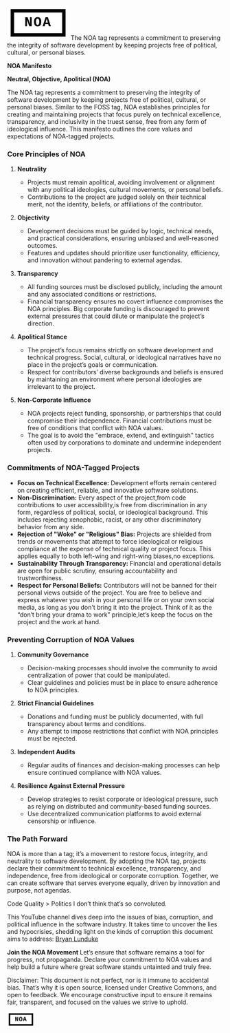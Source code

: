 <img src="noa.png" alt="noa-tag">
The NOA tag represents a commitment to preserving the integrity of software development by keeping projects free of political, cultural, or personal biases.

**NOA Manifesto**

**Neutral, Objective, Apolitical (NOA)**

The NOA tag represents a commitment to preserving the integrity of software development by keeping projects free of political, cultural, or personal biases. Similar to the FOSS tag, NOA establishes principles for creating and maintaining projects that focus purely on technical excellence, transparency, and inclusivity in the truest sense, free from any form of ideological influence. This manifesto outlines the core values and expectations of NOA-tagged projects.

### **Core Principles of NOA**

1. **Neutrality**
   - Projects must remain apolitical, avoiding involvement or alignment with any political ideologies, cultural movements, or personal beliefs.
   - Contributions to the project are judged solely on their technical merit, not the identity, beliefs, or affiliations of the contributor.

2. **Objectivity**
   - Development decisions must be guided by logic, technical needs, and practical considerations, ensuring unbiased and well-reasoned outcomes.
   - Features and updates should prioritize user functionality, efficiency, and innovation without pandering to external agendas.

3. **Transparency**
   - All funding sources must be disclosed publicly, including the amount and any associated conditions or restrictions.
   - Financial transparency ensures no covert influence compromises the NOA principles. Big corporate funding is discouraged to prevent external pressures that could dilute or manipulate the project’s direction.

4. **Apolitical Stance**
   - The project’s focus remains strictly on software development and technical progress. Social, cultural, or ideological narratives have no place in the project’s goals or communication.
   - Respect for contributors’ diverse backgrounds and beliefs is ensured by maintaining an environment where personal ideologies are irrelevant to the project.

5. **Non-Corporate Influence**
   - NOA projects reject funding, sponsorship, or partnerships that could compromise their independence. Financial contributions must be free of conditions that conflict with NOA values.
   - The goal is to avoid the "embrace, extend, and extinguish" tactics often used by corporations to dominate and undermine independent projects.

### **Commitments of NOA-Tagged Projects**

- **Focus on Technical Excellence:** Development efforts remain centered on creating efficient, reliable, and innovative software solutions.
- **Non-Discrimination:** Every aspect of the project,from code contributions to user accessibility,is free from discrimination in any form, regardless of political, social, or ideological background. This includes rejecting xenophobic, racist, or any other discriminatory behavior from any side.
- **Rejection of "Woke" or "Religious" Bias:** Projects are shielded from trends or movements that attempt to force ideological or religious compliance at the expense of technical quality or project focus. This applies equally to both left-wing and right-wing biases,no exceptions.
- **Sustainability Through Transparency:** Financial and operational details are open for public scrutiny, ensuring accountability and trustworthiness.
- **Respect for Personal Beliefs:** Contributors will not be banned for their personal views outside of the project. You are free to believe and express whatever you wish in your personal life or on your own social media, as long as you don't bring it into the project. Think of it as the “don’t bring your drama to work” principle,let’s keep the focus on the project and the work at hand.

### **Preventing Corruption of NOA Values**

1. **Community Governance**
   - Decision-making processes should involve the community to avoid centralization of power that could be manipulated.
   - Clear guidelines and policies must be in place to ensure adherence to NOA principles.

2. **Strict Financial Guidelines**
   - Donations and funding must be publicly documented, with full transparency about terms and conditions.
   - Any attempt to impose restrictions that conflict with NOA principles must be rejected.

3. **Independent Audits**
   - Regular audits of finances and decision-making processes can help ensure continued compliance with NOA values.

4. **Resilience Against External Pressure**
   - Develop strategies to resist corporate or ideological pressure, such as relying on distributed and community-based funding sources.
   - Use decentralized communication platforms to avoid external censorship or influence.

### **The Path Forward**

NOA is more than a tag; it’s a movement to restore focus, integrity, and neutrality to software development. By adopting the NOA tag, projects declare their commitment to technical excellence, transparency, and independence, free from ideological or corporate corruption. Together, we can create software that serves everyone equally, driven by innovation and purpose, not agendas.

Code Quality > Politics
I don’t think that’s so convoluted.

<p>This YouTube channel dives deep into the issues of bias, corruption, and political influence in the software industry. It takes time to uncover the lies and hypocrisies, shedding light on the kinds of corruption this document aims to address: <a href="https://www.youtube.com/@BryanLunduke" target="_blank">Bryan Lunduke</a></p>


**Join the NOA Movement**
Let’s ensure that software remains a tool for progress, not propaganda. Declare your commitment to NOA values and help build a future where great software stands untainted and truly free.

Disclaimer: This document is not perfect, nor is it immune to accidental bias. That’s why it is open source, licensed under Creative Commons, and open to feedback. We encourage constructive input to ensure it remains fair, transparent, and focused on the values we strive to uphold.

<img src="noa.png" alt="noa-tag" style="width:64px; height:auto;">


